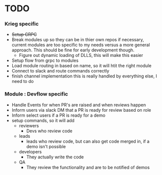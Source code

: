 # TODO 
### Krieg specific
- ~~Setup GRPC~~
- Break modules up so they can be in thier own repos if necessary, current modules are too specific to my needs versus a more general approach. This should be fine for early development though.
  - Figure out dynamic loading of DLLS, this will make this easier
- Setup flow from grpc to modules
- Load module routing in based on name, so it will htit the right module
- Connect to slack and route commands correctly
- finish channel implementation this is really handled by everything else, I need to do


### Module : Devflow specific
- Handle Events for when PR's are raised and when reviews happen
- Inform users via slack DM that a PR is ready for review based on role
- Inform select users if a PR is ready for a demo
- setup commands, so it will add
  - reviewers
    - Devs who review code
  - leads
    - leads who review code, but can also get code merged in, if a demo isn't possible
  - developers
    - They actually write the code
  - QA
    - They review the functionality and are to be notified of demos
